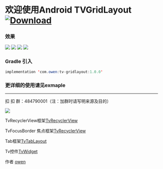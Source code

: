 # 欢迎使用Android TVGridLayout [ ![Download](https://api.bintray.com/packages/zhousuqiang/maven/tv-gridlayout/images/download.svg) ](https://bintray.com/zhousuqiang/maven/tv-gridlayout/_latestVersion)

### 效果

![](https://github.com/zhousuqiang/TvGridLayout/blob/master/image/1111.gif)
![](https://github.com/zhousuqiang/TvGridLayout/blob/master/image/2222.gif)
![](https://github.com/zhousuqiang/TvGridLayout/blob/master/image/3333.gif)
![](https://github.com/zhousuqiang/TvGridLayout/blob/master/image/4444.gif)


### Gradle 引入
```java
implementation 'com.owen:tv-gridlayout:1.0.0'
```

### 更详细的使用请见exmaple

------

扣 扣 群：484790001（注：加群时请写明来源及目的）

![](https://github.com/zhousuqiang/TvRecyclerView/blob/master/images/qq.png)

TvRecyclerView框架[TvRecyclerView](https://github.com/zhousuqiang/TvFocusBorder)

TvFocusBorder 焦点框架[TvRecyclerView](https://github.com/zhousuqiang/TvRecyclerView)

Tab框架[TvTabLayout](https://github.com/zhousuqiang/TvTabLayout)

Tv控件[TvWidget](https://github.com/zhousuqiang/TvWidget)


作者 [owen](https://github.com/zhousuqiang)
